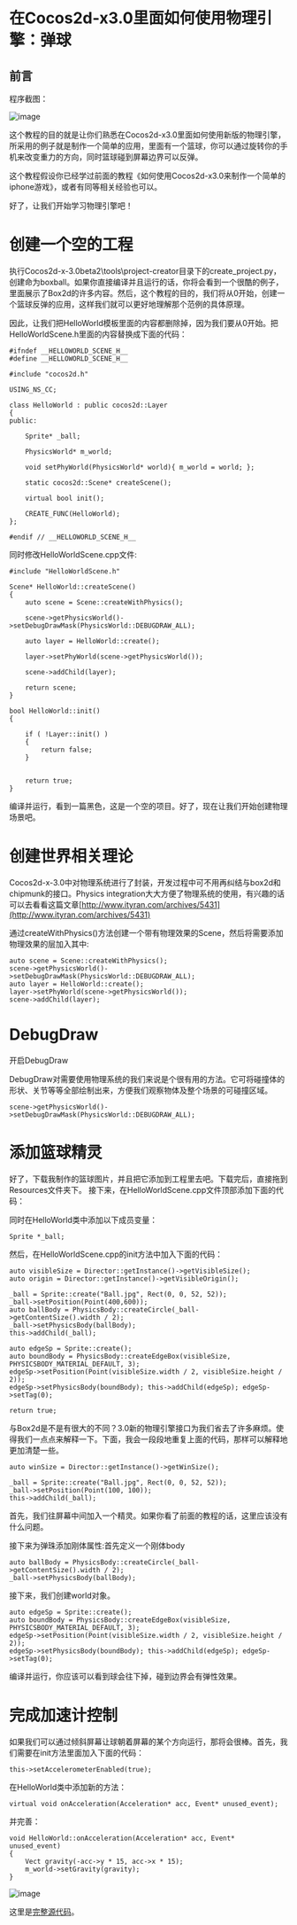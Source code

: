 # 在Cocos2d-x3.0里面如何使用物理引擎：弹球

## 前言

程序截图：

![image](./res/boxball1.jpg)

这个教程的目的就是让你们熟悉在Cocos2d-x3.0里面如何使用新版的物理引擎，所采用的例子就是制作一个简单的应用，里面有一个篮球，你可以通过旋转你的手机来改变重力的方向，同时篮球碰到屏幕边界可以反弹。

这个教程假设你已经学过前面的教程《如何使用Cocos2d-x3.0来制作一个简单的iphone游戏》，或者有同等相关经验也可以。

好了，让我们开始学习物理引擎吧！

# 创建一个空的工程

执行Cocos2d-x-3.0beta2\tools\project-creator目录下的create_project.py，创建命为boxball。如果你直接编译并且运行的话，你将会看到一个很酷的例子，里面展示了Box2d的许多内容。然后，这个教程的目的，我们将从0开始，创建一个篮球反弹的应用，这样我们就可以更好地理解那个范例的具体原理。

因此，让我们把HelloWorld模板里面的内容都删除掉，因为我们要从0开始。把HelloWorldScene.h里面的内容替换成下面的代码：

	#ifndef __HELLOWORLD_SCENE_H__
	#define __HELLOWORLD_SCENE_H__
	
	#include "cocos2d.h"
	
	USING_NS_CC;
	
	class HelloWorld : public cocos2d::Layer
	{
	public:
	
		Sprite* _ball;
	
		PhysicsWorld* m_world;
	
		void setPhyWorld(PhysicsWorld* world){ m_world = world; };
	
	    static cocos2d::Scene* createScene();
	
	    virtual bool init();  

	    CREATE_FUNC(HelloWorld);
	};
	
	#endif // __HELLOWORLD_SCENE_H__

同时修改HelloWorldScene.cpp文件:

	#include "HelloWorldScene.h"
	
	Scene* HelloWorld::createScene()
	{
	    auto scene = Scene::createWithPhysics();
	
		scene->getPhysicsWorld()->setDebugDrawMask(PhysicsWorld::DEBUGDRAW_ALL);
	
	    auto layer = HelloWorld::create();
	
		layer->setPhyWorld(scene->getPhysicsWorld());
	
	    scene->addChild(layer);
	
	    return scene;
	}
	
	bool HelloWorld::init()
	{
	    
	    if ( !Layer::init() )
	    {
	        return false;
	    }
	

		return true;
	}

编译并运行，看到一篇黑色，这是一个空的项目。好了，现在让我们开始创建物理场景吧。

# 创建世界相关理论

Cocos2d-x-3.0中对物理系统进行了封装，开发过程中可不用再纠结与box2d和chipmunk的接口。Physics integration大大方便了物理系统的使用，有兴趣的话可以去看看这篇文章[http://www.ityran.com/archives/5431](http://www.ityran.com/archives/5431)

通过createWithPhysics()方法创建一个带有物理效果的Scene，然后将需要添加物理效果的层加入其中:

	auto scene = Scene::createWithPhysics();
	scene->getPhysicsWorld()->setDebugDrawMask(PhysicsWorld::DEBUGDRAW_ALL);
	auto layer = HelloWorld::create();
	layer->setPhyWorld(scene->getPhysicsWorld());
	scene->addChild(layer);

# DebugDraw
 
开启DebugDraw
 
DebugDraw对需要使用物理系统的我们来说是个很有用的方法。它可将碰撞体的形状、关节等等全部绘制出来，方便我们观察物体及整个场景的可碰撞区域。

	scene->getPhysicsWorld()->setDebugDrawMask(PhysicsWorld::DEBUGDRAW_ALL);

# 添加篮球精灵

好了，下载我制作的篮球图片，并且把它添加到工程里去吧。下载完后，直接拖到Resources文件夹下。
接下来，在HelloWorldScene.cpp文件顶部添加下面的代码：

同时在HelloWorld类中添加以下成员变量：

	Sprite *_ball;

然后，在HelloWorldScene.cpp的init方法中加入下面的代码：

	auto visibleSize = Director::getInstance()->getVisibleSize();
	auto origin = Director::getInstance()->getVisibleOrigin();

	_ball = Sprite::create("Ball.jpg", Rect(0, 0, 52, 52));
	_ball->setPosition(Point(400,600));
	auto ballBody = PhysicsBody::createCircle(_ball->getContentSize().width / 2);
	_ball->setPhysicsBody(ballBody);
	this->addChild(_ball);

	auto edgeSp = Sprite::create();
	auto boundBody = PhysicsBody::createEdgeBox(visibleSize, PHYSICSBODY_MATERIAL_DEFAULT, 3);
	edgeSp->setPosition(Point(visibleSize.width / 2, visibleSize.height / 2));
	edgeSp->setPhysicsBody(boundBody); this->addChild(edgeSp); edgeSp->setTag(0);

	return true;
	

与Box2d是不是有很大的不同？3.0新的物理引擎接口为我们省去了许多麻烦。使得我们一点点来解释一下。下面，我会一段段地重复上面的代码，那样可以解释地更加清楚一些。

	auto winSize = Director::getInstance()->getWinSize();

	_ball = Sprite::create("Ball.jpg", Rect(0, 0, 52, 52));
	_ball->setPosition(Point(100, 100));
	this->addChild(_ball);

首先，我们往屏幕中间加入一个精灵。如果你看了前面的教程的话，这里应该没有什么问题。

接下来为弹珠添加刚体属性:首先定义一个刚体body

	auto ballBody = PhysicsBody::createCircle(_ball->getContentSize().width / 2);
	_ball->setPhysicsBody(ballBody);

接下来，我们创建world对象。

	auto edgeSp = Sprite::create();
	auto boundBody = PhysicsBody::createEdgeBox(visibleSize, PHYSICSBODY_MATERIAL_DEFAULT, 3);
	edgeSp->setPosition(Point(visibleSize.width / 2, visibleSize.height / 2));
	edgeSp->setPhysicsBody(boundBody); this->addChild(edgeSp); edgeSp->setTag(0);


编译并运行，你应该可以看到球会往下掉，碰到边界会有弹性效果。

# 完成加速计控制

如果我们可以通过倾斜屏幕让球朝着屏幕的某个方向运行，那将会很棒。首先，我们需要在init方法里面加入下面的代码：

	this->setAccelerometerEnabled(true);

在HelloWorld类中添加新的方法：

	virtual void onAcceleration(Acceleration* acc, Event* unused_event);

并完善：

	void HelloWorld::onAcceleration(Acceleration* acc, Event* unused_event)
	{
		Vect gravity(-acc->y * 15, acc->x * 15);
		m_world->setGravity(gravity);
	}

![image](./res/boxball2.jpg)

这里是[完整源代码](./box2d.zip)。